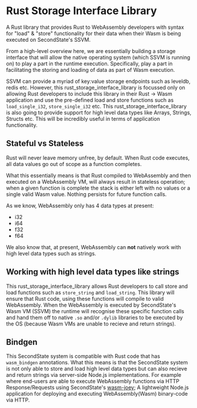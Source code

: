 # Rust Storage Interface Library

A Rust library that provides Rust to WebAssembly developers with syntax for "load" & "store" functionality for their data when their Wasm is being executed on SecondState's SSVM.

From a high-level overview here, we are essentially building a storage interface that will allow the native operating system (which SSVM is running on) to play a part in the runtime execution. Specifically, play a part in facilitating the storing and loading of data as part of Wasm execution. 

SSVM can provide a myriad of key:value storage endpoints such as leveldb, redis etc. However, this rust_storage_interface_library is focussed only on allowing Rust developers to include this library in their Rust -> Wasm application and use the pre-defined load and store functions such as `load_single_i32`, `store_single_i32` etc. This rust_storage_interface_library is also going to provide support for high level data types like Arrays, Strings, Structs etc. This will be incredibly useful in terms of application functionality.


## Stateful vs Stateless

Rust will never leave memory unfree, by default. When Rust code executes, all data values go out of scope as a function completes. 

What this essentially means is that Rust compiled to WebAssembly and then executed on a WebAssembly VM, will always result in stateless operation; when a given function is complete the stack is either left with no values or a single valid Wasm value. Nothing persists for future function calls.

As we know, WebAssembly only has 4 data types at present:
- i32
- i64
- f32
- f64

We also know that, at present, WebAssembly can **not** natively work with high level data types such as strings.

## Working with high level data types like strings

This rust_storage_interface_library allows Rust developers to call store and load functions such as `store_string` and `load_string`. This library will ensure that Rust code, using these functions will compile to valid WebAssembly. When the WebAssembly is executed by SecondState's Wasm VM (SSVM) the runtime will recognise these specific function calls and hand them off to native `.so` and/or `.dylib` libraries to be executed by the OS (because Wasm VMs are unable to recieve and return strings).

## Bindgen

This SecondState system is compatible with Rust code that has `wasm_bindgen` annotations. What this means is that the SecondState system is not only able to store and load high level data types but can also recieve and return strings via server-side Node.js implementations. For example where end-users are able to execute WebAssembly functions via HTTP Response/Requests using SecondState's [wasm-joey](https://github.com/second-state/wasm-joey); A lightweight Node.js application for deploying and executing WebAssembly(Wasm) binary-code via HTTP.

